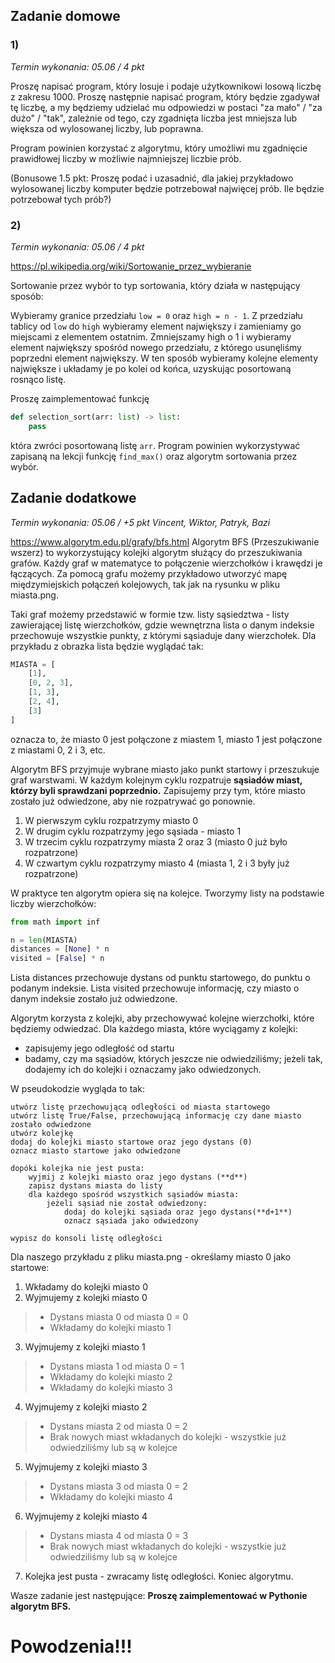 ## Zadanie domowe

### 1)
*Termin wykonania: 05.06 / 4 pkt*

Proszę napisać program, który losuje i podaje użytkownikowi losową liczbę z zakresu 1000.
Proszę następnie napisać program, który będzie zgadywał tę liczbę, a my będziemy udzielać mu odpowiedzi
w postaci "za mało" / "za dużo" / "tak", zależnie od tego, czy zgadnięta liczba jest mniejsza lub większa
od wylosowanej liczby, lub poprawna.

Program powinien korzystać z algorytmu, który umożliwi mu zgadnięcie prawidłowej liczby w możliwie najmniejszej
liczbie prób. 

(Bonusowe 1.5 pkt: Proszę podać i uzasadnić, dla jakiej przykładowo wylosowanej liczby komputer będzie potrzebował
najwięcej prób. Ile będzie potrzebował tych prób?)

### 2)
*Termin wykonania: 05.06 / 4 pkt*

https://pl.wikipedia.org/wiki/Sortowanie_przez_wybieranie

Sortowanie przez wybór to typ sortowania, który działa w następujący sposób:

Wybieramy granice przedziału `low = 0` oraz `high = n - 1`. Z przedziału tablicy od `low` do `high` wybieramy element największy i zamieniamy go miejscami z elementem ostatnim. Zmniejszamy high o 1 i wybieramy element największy spośród nowego przedziału, z którego usunęliśmy poprzedni element największy. W ten sposób wybieramy kolejne elementy największe i układamy je po kolei od końca, uzyskując posortowaną rosnąco listę.

Proszę zaimplementować funkcję
```py
def selection_sort(arr: list) -> list:
    pass
```
która zwróci posortowaną listę `arr`. Program powinien wykorzystywać zapisaną na lekcji funkcję `find_max()` oraz algorytm sortowania przez wybór.



## Zadanie dodatkowe
*Termin wykonania: 05.06 / +5 pkt*
*Vincent, Wiktor, Patryk, Bazi*

https://www.algorytm.edu.pl/grafy/bfs.html
Algorytm BFS (Przeszukiwanie wszerz) to wykorzystujący kolejki algorytm służący do przeszukiwania grafów. Każdy graf w matematyce to połączenie wierzchołków i krawędzi je łączących. Za pomocą grafu możemy przykładowo utworzyć mapę międzymiejskich połączeń kolejowych, tak jak na rysunku w pliku miasta.png. 

Taki graf możemy przedstawić w formie tzw. listy sąsiedztwa - listy zawierającej listę wierzchołków, gdzie wewnętrzna lista o danym indeksie przechowuje wszystkie punkty, z którymi sąsiaduje dany wierzchołek. Dla przykładu z obrazka lista będzie wyglądać tak:
```py
MIASTA = [
    [1],
    [0, 2, 3],
    [1, 3],
    [2, 4],
    [3]
]
```
oznacza to, że miasto 0 jest połączone z miastem 1, miasto 1 jest połączone z miastami 0, 2 i 3, etc.

Algorytm BFS przyjmuje wybrane miasto jako punkt startowy i przeszukuje graf warstwami. W każdym kolejnym cyklu rozpatruje **sąsiadów miast, którzy byli sprawdzani poprzednio.** Zapisujemy przy tym, które miasto zostało już
odwiedzone, aby nie rozpatrywać go ponownie.

1. W pierwszym cyklu rozpatrzymy miasto 0
2. W drugim cyklu rozpatrzymy jego sąsiada - miasto 1
3. W trzecim cyklu rozpatrzymy miasta 2 oraz 3 (miasto 0 już było rozpatrzone)
4. W czwartym cyklu rozpatrzymy miasto 4 (miasta 1, 2 i 3 były już rozpatrzone)

W praktyce ten algorytm opiera się na kolejce. Tworzymy listy na podstawie liczby wierzchołków:

```py
from math import inf

n = len(MIASTA)
distances = [None] * n
visited = [False] * n
```
Lista distances przechowuje dystans od punktu startowego, do punktu o podanym indeksie. Lista visited przechowuje informację, czy miasto o danym indeksie zostało już odwiedzone.

Algorytm korzysta z kolejki, aby przechowywać kolejne wierzchołki, które będziemy odwiedzać. Dla każdego miasta, które wyciągamy z kolejki:
- zapisujemy jego odległość od startu
- badamy, czy ma sąsiadów, których jeszcze nie odwiedziliśmy; jeżeli tak, dodajemy ich do kolejki i oznaczamy jako odwiedzonych.

W pseudokodzie wygląda to tak:
```
utwórz listę przechowującą odległości od miasta startowego
utwórz listę True/False, przechowującą informację czy dane miasto zostało odwiedzone
utwórz kolejkę
dodaj do kolejki miasto startowe oraz jego dystans (0)
oznacz miasto startowe jako odwiedzone

dopóki kolejka nie jest pusta:
    wyjmij z kolejki miasto oraz jego dystans (**d**)
    zapisz dystans miasta do listy
    dla każdego spośród wszystkich sąsiadów miasta:
        jeżeli sąsiad nie został odwiedzony:
            dodaj do kolejki sąsiada oraz jego dystans(**d+1**)
            oznacz sąsiada jako odwiedzony

wypisz do konsoli listę odległości
```
Dla naszego przykładu z pliku miasta.png - określamy miasto 0 jako startowe:
1. Wkładamy do kolejki miasto 0
2. Wyjmujemy z kolejki miasto 0
> - Dystans miasta 0 od miasta 0 = 0
> - Wkładamy do kolejki miasto 1
3. Wyjmujemy z kolejki miasto 1
> - Dystans miasta 1 od miasta 0 = 1
> - Wkładamy do kolejki miasto 2
> - Wkładamy do kolejki miasto 3
4. Wyjmujemy z kolejki miasto 2
> - Dystans miasta 2 od miasta 0 = 2
> - Brak nowych miast wkładanych do kolejki - wszystkie już odwiedziliśmy lub są w kolejce
5. Wyjmujemy z kolejki miasto 3
> - Dystans miasta 3 od miasta 0 = 2
> - Wkładamy do kolejki miasto 4
6. Wyjmujemy z kolejki miasto 4
> - Dystans miasta 4 od miasta 0 = 3
> - Brak nowych miast wkładanych do kolejki - wszystkie już odwiedziliśmy lub są w kolejce
7. Kolejka jest pusta - zwracamy listę odległości. Koniec algorytmu.

Wasze zadanie jest następujące:
**Proszę zaimplementować w Pythonie algorytm BFS.**
# Powodzenia!!!